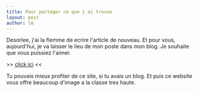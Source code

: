 ```yaml
---
title: Pour partager ce que j ai trouve 
layout: post
author: lm
---
```

<p>Desorlee, j&#39;ai la flemme de ecrire l&#39;article de nouveau. Et pour vous, aujourd&#39;hui, je va laisser le lieu de mon poste dans mon blog. Je souhaite que vous puissiez l&#39;aimer.</p>
<p>&gt;&gt; <a href="http://www.tudou.com/home/user_viewDiary.php?vlog_id=65459" title="http://www.tudou.com/home/user_viewDiary.php?vlog_id=65459">click ici</a> &lt;&lt;</p>
<p>Tu pouvais mieux profiter de ce site, si tu avais un blog. Et puis ce website vous offre beaucoup d&#39;image a la classe tres haute.</p>
